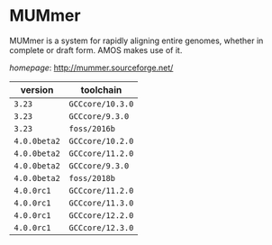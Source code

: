 # MUMmer

MUMmer is a system for rapidly aligning entire genomes,  whether in complete or draft form. AMOS makes use of it.

*homepage*: <http://mummer.sourceforge.net/>

version | toolchain
--------|----------
``3.23`` | ``GCCcore/10.3.0``
``3.23`` | ``GCCcore/9.3.0``
``3.23`` | ``foss/2016b``
``4.0.0beta2`` | ``GCCcore/10.2.0``
``4.0.0beta2`` | ``GCCcore/11.2.0``
``4.0.0beta2`` | ``GCCcore/9.3.0``
``4.0.0beta2`` | ``foss/2018b``
``4.0.0rc1`` | ``GCCcore/11.2.0``
``4.0.0rc1`` | ``GCCcore/11.3.0``
``4.0.0rc1`` | ``GCCcore/12.2.0``
``4.0.0rc1`` | ``GCCcore/12.3.0``

